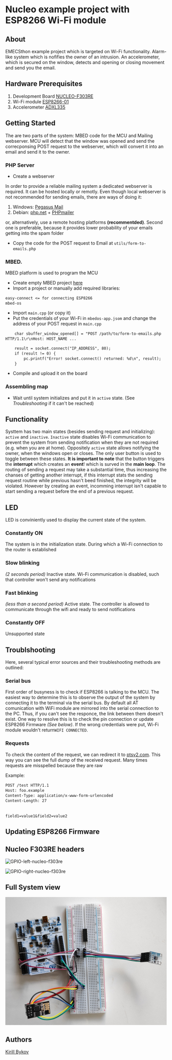 # Nucleo example project with ESP8266 Wi-Fi module

## About

EMECSthon example project which is targeted on Wi-Fi functionality. Alarm-like system which is nofifies the owner of an intrusion. An accelerometer, which is secured on the window, detects and opening or closing movement and send you the email.

## Hardware Prerequisites 

1. Development Board [NUCLEO-F303RE](https://www.st.com/en/evaluation-tools/nucleo-f303re.html)
2. Wi-Fi module [ESP8266-01](https://www.espressif.com/en/products/hardware/esp8266ex/overview)
3. Accelerometer [ADXL335](https://www.analog.com/en/products/adxl335.html#product-overview)

## Getting Started

The are two parts of the system: MBED code for the MCU and Mailing webserver. MCU will detect that the window was opened and send the correcponsing POST request to the webserver, which will convert it into an email and send it to the owner.

### PHP Server

* Create a webserver

In order to provide a reliable mailing system a dedicated webserver is required. It can be hosted locally or remotly. Even though local webserver is not recommended for sending emails, there are ways of doing it:

1. Windows: [Pegasus Mail](http://www.pmail.com/)
2. Debian: [php.net](https://www.php.net/manual/en/install.unix.debian.php) + [PHPmailer](https://sourceforge.net/projects/phpmailer/)

or, alternatively, use a remote hosting platforms **(recommentded)**. Second one is preferable, because it provides lower probability of your emails getting into the spam folder

* Copy the code for the POST request to Email at `utils/form-to-emails.php`

### MBED. 

MBED platform is used to program the MCU

* Create empty MBED project [here](https://ide.mbed.com/compiler)
* Import a project or manually add required libraries:
```
easy-connect <= for connecting ESP8266
mbed-os
```
* Import `main.cpp` (or copy it)
* Put the credentials of your Wi-Fi in `mbedos-app.jsom` and change the address of your POST request in `main.cpp`
```
    char sbuffer_window_opened[] = "POST /path/to/form-to-emails.php HTTP/1.1\r\nHost: HOST_NAME ...
```
```
    result = socket.connect("IP_ADDRESS", 80);
    if (result != 0) {
        pc.printf("Error! socket.connect() returned: %d\n", result);
    }
```
* Compile and upload it on the board

### Assembling map

* Wait until system initializes and put it in `active` state. (See *Troubleshooting* if it can't be reached) 

## Functionality

Systtem has two main states (besides sending request and initializing): `active` and `inactive`. `Inactive` state disables Wi-Fi communication to prevent the system from sending notification when they are not required (e.g. when you are at home). Oppositely `active` state allows notifying the owner, when the windows open or closes. The only user button is used to toggle between these states. **It is important to note** that the button triggers the **interrupt** which creates an **event**! which is surved in the **main loop**. The routing of sending a request may take a substantial time, thus increasing the chanses of getting another interrupt, if this interrupt stats the sending request routine while previous hasn't beed finished, the integrity will be violated. However by creating an event, incomming interrupt isn't capable to start sending a request before the end of a previous request. 

## LED

LED is conviniently used to display the current state of the system. 

### Constantly ON

The system is in the initialization state. During which a Wi-Fi connection to the router is established

### Slow blinking

*(2 seconds period)* Inactive state. Wi-Fi communication is disabled, such that controller won't send any notifications

### Fast blinking

*(less than a second period)* Active state. The controller is allowed to communicate through the wifi and ready to send notifications

### Constantly OFF

Unsupported state

## Troublshooting

Here, several typical error sources and their troubleshooting methods are outlined:

### Serial bus

First order of busyness is to check if ESP8266 is talking to the MCU. The easiest way to determine this is to observe the output of the system by connecting it to the terminal via the serial bus. By default all AT comunication with WiFi module are mirrored into the serial connection to the PC. Thus, if you can't see the responce, the link between them doesn't exist. One way to resolve this is to check the pin connection or update ESP8266 Firmware *(See below)*. If the wrong credentials were put, Wi-Fi module wouldn't return`WIFI CONNECTED`.

### Requests

To check the content of the request, we can redirect it to [ptsv2.com](https://ptsv2.com). This way you can see the full dump of the received request. 
Many times requests are misspelled because they are raw

Example:

```
POST /test HTTP/1.1
Host: foo.example
Content-Type: application/x-www-form-urlencoded
Content-Length: 27


field1=value1&field2=value2
```

## Updating ESP8266 Firmware

## Nucleo F303RE headers

![GPIO-left-nucleo-f303re](utils/img/gpio-left.jpg?raw=true "GPIO-left-nucleo-f303re")

![GPIO-right-nucleo-f303re](utils/img/gpio-right.jpg?raw=true "GPIO-right-nucleo-f303re")

## Full System view

![Overview](utils/img/overview.jpg?raw=true "Overview")

## Authors
[Kirill Bykov](https://github.com/kibk/)


